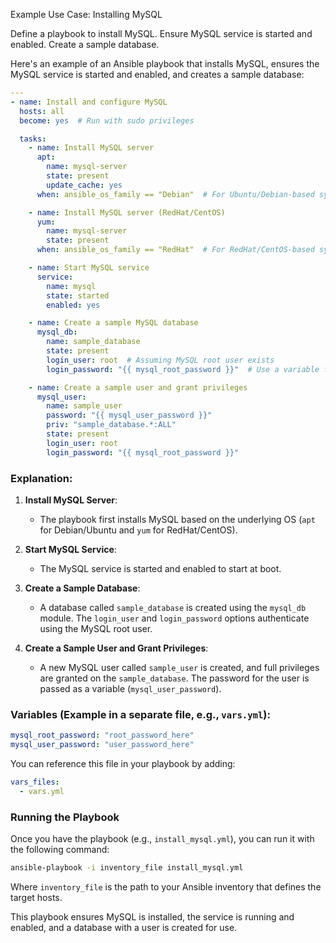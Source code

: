 Example Use Case: Installing MySQL

Define a playbook to install MySQL.
Ensure MySQL service is started and enabled.
Create a sample database.

Here's an example of an Ansible playbook that installs MySQL, ensures the MySQL service is started and enabled, and creates a sample database:

```yaml
---
- name: Install and configure MySQL
  hosts: all
  become: yes  # Run with sudo privileges

  tasks:
    - name: Install MySQL server
      apt:
        name: mysql-server
        state: present
        update_cache: yes
      when: ansible_os_family == "Debian"  # For Ubuntu/Debian-based systems

    - name: Install MySQL server (RedHat/CentOS)
      yum:
        name: mysql-server
        state: present
      when: ansible_os_family == "RedHat"  # For RedHat/CentOS-based systems

    - name: Start MySQL service
      service:
        name: mysql
        state: started
        enabled: yes

    - name: Create a sample MySQL database
      mysql_db:
        name: sample_database
        state: present
        login_user: root  # Assuming MySQL root user exists
        login_password: "{{ mysql_root_password }}"  # Use a variable for the root password

    - name: Create a sample user and grant privileges
      mysql_user:
        name: sample_user
        password: "{{ mysql_user_password }}"
        priv: "sample_database.*:ALL"
        state: present
        login_user: root
        login_password: "{{ mysql_root_password }}"
```

### Explanation:

1. **Install MySQL Server**:  
   - The playbook first installs MySQL based on the underlying OS (`apt` for Debian/Ubuntu and `yum` for RedHat/CentOS).
   
2. **Start MySQL Service**:  
   - The MySQL service is started and enabled to start at boot.
   
3. **Create a Sample Database**:  
   - A database called `sample_database` is created using the `mysql_db` module. The `login_user` and `login_password` options authenticate using the MySQL root user.

4. **Create a Sample User and Grant Privileges**:  
   - A new MySQL user called `sample_user` is created, and full privileges are granted on the `sample_database`. The password for the user is passed as a variable (`mysql_user_password`).

### Variables (Example in a separate file, e.g., `vars.yml`):

```yaml
mysql_root_password: "root_password_here"
mysql_user_password: "user_password_here"
```

You can reference this file in your playbook by adding:

```yaml
vars_files:
  - vars.yml
```

### Running the Playbook

Once you have the playbook (e.g., `install_mysql.yml`), you can run it with the following command:

```bash
ansible-playbook -i inventory_file install_mysql.yml
```

Where `inventory_file` is the path to your Ansible inventory that defines the target hosts.

This playbook ensures MySQL is installed, the service is running and enabled, and a database with a user is created for use.
